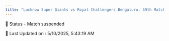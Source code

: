 ```yaml
---
title: "Lucknow Super Giants vs Royal Challengers Bengaluru, 59th Match - Live Cricket Score"
---
```


📑 Status - Match suspended

📝 Last Updated on : 5/10/2025, 5:43:19 AM  

